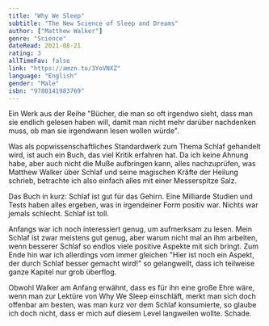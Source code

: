 ```yaml
---
title: "Why We Sleep"
subtitle: "The New Science of Sleep and Dreams"
author: ["Matthew Walker"]
genre: "Science"
dateRead: 2021-08-21
rating: 3
allTimeFav: false
link: "https://amzn.to/3YoVNXZ"
language: "English"
gender: "Male"
isbn: "9780141983769"
---
```


Ein Werk aus der Reihe "Bücher, die man so oft irgendwo sieht, dass man sie endlich gelesen haben will, damit man nicht mehr darüber nachdenken muss, ob man sie irgendwann lesen wollen würde".

Was als popwissenschaftliches Standardwerk zum Thema Schlaf gehandelt wird, ist auch ein Buch, das viel Kritik erfahren hat. Da ich keine Ahnung habe, aber auch nicht die Muße aufbringen kann, alles nachzuprüfen, was Matthew Walker über Schlaf und seine magischen Kräfte der Heilung schrieb, betrachte ich also einfach alles mit einer Messerspitze Salz.

Das Buch in kurz: Schlaf ist gut für das Gehirn. Eine Milliarde Studien und Tests haben alles ergeben, was in irgendeiner Form positiv war. Nichts war jemals schlecht. Schlaf ist toll.

Anfangs war ich noch interessiert genug, um aufmerksam zu lesen. Mein Schlaf ist zwar meistens gut genug, aber warum nicht mal an ihm arbeiten, wenn besserer Schlaf so endlos viele positive Aspekte mit sich bringt. Zum Ende hin war ich allerdings vom immer gleichen "Hier ist noch ein Aspekt, der durch Schlaf besser gemacht wird!" so gelangweilt, dass ich teilweise ganze Kapitel nur grob überflog.

Obwohl Walker am Anfang erwähnt, dass es für ihn eine große Ehre wäre, wenn man zur Lektüre von Why We Sleep einschläft, merkt man sich doch offenbar am besten, was man kurz vor dem Schlaf konsumierte, so glaube ich doch nicht, dass er mich auf diesem Level langweilen wollte. Schade.
